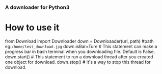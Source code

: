 ### A downloader for Python3

# How to use it

from Download import Downloader
down = Downloaader(url, path)  #path eg:`/home/test_download.jpg`
down.isBar=Ture  # This statement can make a progress bar in bash terminal when you downloading file. Default is False.
down.start()  # This statement to run a download thread after you created one object for download.
down.stop()  # It's a way to stop this thread for download.
